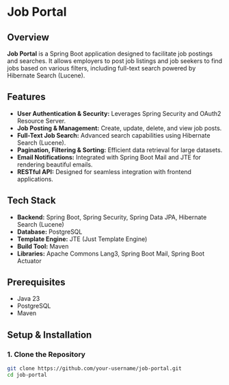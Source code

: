 # Job Portal

## Overview

**Job Portal** is a Spring Boot application designed to facilitate job postings and searches. It allows employers to
post job listings and job seekers to find jobs based on various filters, including full-text search powered by Hibernate
Search (Lucene).

## Features

- **User Authentication & Security:** Leverages Spring Security and OAuth2 Resource Server.
- **Job Posting & Management:** Create, update, delete, and view job posts.
- **Full-Text Job Search:** Advanced search capabilities using Hibernate Search (Lucene).
- **Pagination, Filtering & Sorting:** Efficient data retrieval for large datasets.
- **Email Notifications:** Integrated with Spring Boot Mail and JTE for rendering beautiful emails.
- **RESTful API:** Designed for seamless integration with frontend applications.


## Tech Stack

- **Backend:** Spring Boot, Spring Security, Spring Data JPA, Hibernate Search (Lucene)
- **Database:** PostgreSQL
- **Template Engine:** JTE (Just Template Engine)
- **Build Tool:** Maven
- **Libraries:** Apache Commons Lang3, Spring Boot Mail, Spring Boot Actuator

## Prerequisites

- Java 23
- PostgreSQL
- Maven

## Setup & Installation

### 1. Clone the Repository

```bash
git clone https://github.com/your-username/job-portal.git
cd job-portal
